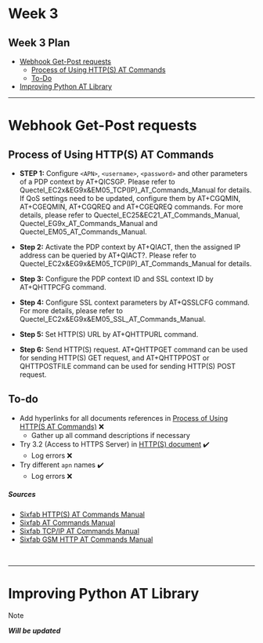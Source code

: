 # Week 3

## Week 3 Plan

- <u>[Webhook Get-Post requests](#webhook-get-post-requests)</u>
  - [Process of Using HTTP(S) AT Commands](#process-of-using-https-at-commands)
  - [To-Do](#to-do)
- <u>[Improving Python AT Library](#improving-python-at-library)</u>

<hr>

# Webhook Get-Post requests

## Process of Using HTTP(S) AT Commands

- **STEP 1:** Configure `<APN>`, `<username>`, `<password>` and other parameters of a PDP context by AT+QICSGP. Please refer to Quectel_EC2x&EG9x&EM05_TCP(IP)_AT_Commands_Manual for details. If QoS settings need to be updated, configure them by AT+CGQMIN, AT+CGEQMIN, AT+CGQREQ and AT+CGEQREQ commands. For more details, please refer to Quectel_EC25&EC21_AT_Commands_Manual, Quectel_EG9x_AT_Commands_Manual and Quectel_EM05_AT_Commands_Manual.

- **Step 2:** Activate the PDP context by AT+QIACT, then the assigned IP address can be queried by AT+QIACT?. Please refer to Quectel_EC2x&EG9x&EM05_TCP(IP)_AT_Commands_Manual for details.

- **Step 3:** Configure the PDP context ID and SSL context ID by AT+QHTTPCFG command.

- **Step 4:** Configure SSL context parameters by AT+QSSLCFG command. For more details, please refer to Quectel_EC2x&EG9x&EM05_SSL_AT_Commands_Manual.

- **Step 5:** Set HTTP(S) URL by AT+QHTTPURL command.

- **Step 6:** Send HTTP(S) request. AT+QHTTPGET command can be used for sending HTTP(S) GET request, and AT+QHTTPPOST or QHTTPOSTFILE command can be used for sending HTTP(S) POST request.

## To-do

- Add hyperlinks for all documents references in [Process of Using HTTP(S AT Commands)](#process-of-using-https-at-commands) ❌
  - Gather up all command descriptions if necessary
- Try 3.2 (Access to HTTPS Server) in [HTTP(S) document](https://sixfab.com/wp-content/uploads/2018/09/Quectel_EC2xEG9xEM05_HTTPS_AT_Commands_Manual_V1.0.pdf) ✔️
  - Log errors ❌
- Try different `apn` names ✔️
  - Log errors ❌

##### Sources

- [Sixfab HTTP(S) AT Commands Manual](https://sixfab.com/wp-content/uploads/2018/09/Quectel_EC2xEG9xEM05_HTTPS_AT_Commands_Manual_V1.0.pdf)
- [Sixfab AT Commands Manual](https://sixfab.com/wp-content/uploads/2018/09/Quectel_EC25EC21_AT_Commands_Manual_V1.2.pdf)
- [Sixfab TCP/IP AT Commands Manual](https://sixfab.com/wp-content/uploads/2018/09/Quectel_EC2xEG9xEM05_TCPIP_AT_Commands_Manual_V1.0.pdf)
- [Sixfab GSM HTTP AT Commands Manual](https://sixfab.com/wp-content/uploads/2019/10/Quectel_GSM_HTTP_AT_Commands_Manual_V1.4.pdf)

<br><hr>

# Improving Python AT Library


> [!NOTE]
> ***Will be updated***
